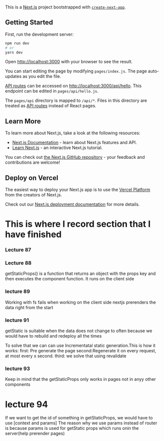 This is a [Next.js](https://nextjs.org/) project bootstrapped with [`create-next-app`](https://github.com/vercel/next.js/tree/canary/packages/create-next-app).

## Getting Started

First, run the development server:

```bash
npm run dev
# or
yarn dev
```

Open [http://localhost:3000](http://localhost:3000) with your browser to see the result.

You can start editing the page by modifying `pages/index.js`. The page auto-updates as you edit the file.

[API routes](https://nextjs.org/docs/api-routes/introduction) can be accessed on [http://localhost:3000/api/hello](http://localhost:3000/api/hello). This endpoint can be edited in `pages/api/hello.js`.

The `pages/api` directory is mapped to `/api/*`. Files in this directory are treated as [API routes](https://nextjs.org/docs/api-routes/introduction) instead of React pages.

## Learn More

To learn more about Next.js, take a look at the following resources:

- [Next.js Documentation](https://nextjs.org/docs) - learn about Next.js features and API.
- [Learn Next.js](https://nextjs.org/learn) - an interactive Next.js tutorial.

You can check out [the Next.js GitHub repository](https://github.com/vercel/next.js/) - your feedback and contributions are welcome!

## Deploy on Vercel

The easiest way to deploy your Next.js app is to use the [Vercel Platform](https://vercel.com/new?utm_medium=default-template&filter=next.js&utm_source=create-next-app&utm_campaign=create-next-app-readme) from the creators of Next.js.

Check out our [Next.js deployment documentation](https://nextjs.org/docs/deployment) for more details.

# This is where I record section that I have finished

### Lecture 87

### Lecture 88

getStaticProps() is a function that returns an object with the props key and then executes the component function.
It runs on the client side

### lecture 89

Working with fs fails when working on the client side
nextjs prerenders the data right from the start

### lecture 91

getStatic is suitable when the data does not change to often because we would have to rebuild and redeploy all
the times

To solve that we can can use Incrementatal static generation.This is how it works:
first: Pre generate the page
second:Regenerate it on every request, at most every x second.
third: we solve that using revalidate

### lecture 93

Keep in mind that the getStaticProps only works in pages not in anyy other components

# lecture 94

If we want to get the id of something in getStaticProps, we would have to use [context and params]
The reason why we use params instead of router is because params is used for getStatic props
which runs onin the server(help prerender pages)

